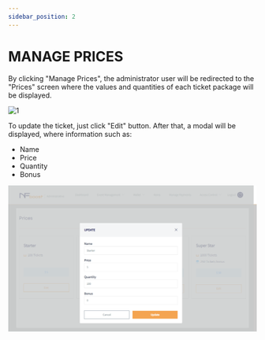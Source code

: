 ```yaml
---
sidebar_position: 2
---
```


# MANAGE PRICES

By clicking  "Manage Prices", the administrator user will be redirected to the "Prices" screen where the values and quantities of each ticket package will be displayed.

![1](./../assets/)

To update the ticket, just click "Edit" button. After that, a modal will be displayed, where information such as:

- Name
- Price
- Quantity
- Bonus

![1](./../assets/updateingresso.png)

